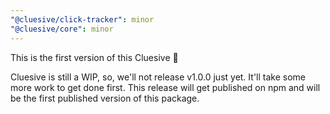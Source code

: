```yaml
---
"@cluesive/click-tracker": minor
"@cluesive/core": minor
---
```


This is the first version of this Cluesive 🎉

Cluesive is still a WIP, so, we'll not release v1.0.0
just yet. It'll take some more work to get done first.
This release will get published on npm and will be the
first published version of this package.

